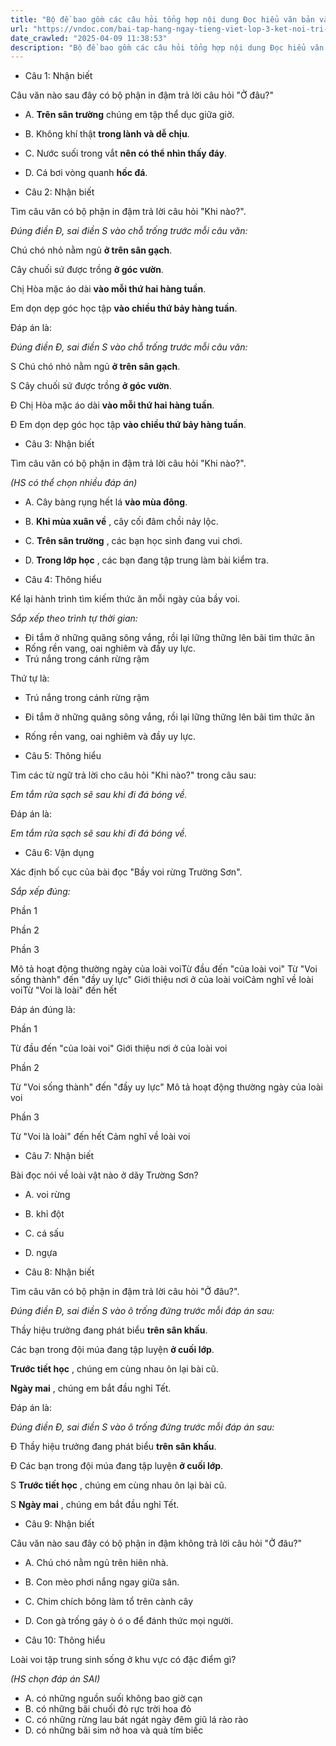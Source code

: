 ```yaml
---
title: "Bộ đề bao gồm các câu hỏi tổng hợp nội dung Đọc hiểu văn bản và Luyện từ và câu được học ở Tuần 22 trong chương trình Tiếng Việt lớp 3 Tập 2 Kết nối tri thức."
url: "https://vndoc.com/bai-tap-hang-ngay-tieng-viet-lop-3-ket-noi-tri-thuc-tuan-22-thu-4-336019"
date_crawled: "2025-04-09 11:38:53"
description: "Bộ đề bao gồm các câu hỏi tổng hợp nội dung Đọc hiểu văn bản và Luyện từ và câu được học ở Tuần 22 trong chương trình Tiếng Việt lớp 3 Tập 2 Kết nối tri thức."
---
```


* Câu 1:  Nhận biết

Câu văn nào sau đây có bộ phận in đậm trả lời câu hỏi "Ở đâu?"

  * A. **Trên sân trường** chúng em tập thể dục giữa giờ. 
  * B. Không khí thật **trong lành và dễ chịu**. 
  * C. Nước suối trong vắt **nên có thể nhìn thấy đáy**. 
  * D. Cá bơi vòng quanh **hốc đá**. 



* Câu 2:  Nhận biết

Tìm câu văn có bộ phận in đậm trả lời câu hỏi "Khi nào?".

_Đúng điền Đ, sai điền S vào chỗ trống trước mỗi câu văn:_

Chú chó nhỏ nằm ngủ **ở trên sân gạch**.

Cây chuối sứ được trồng **ở góc vườn**.

Chị Hòa mặc áo dài **vào mỗi thứ hai hàng tuần**.

Em dọn dẹp góc học tập **vào chiều thứ bảy hàng tuần**.

Đáp án là:

_Đúng điền Đ, sai điền S vào chỗ trống trước mỗi câu văn:_

S Chú chó nhỏ nằm ngủ **ở trên sân gạch**.

S Cây chuối sứ được trồng **ở góc vườn**.

Đ Chị Hòa mặc áo dài **vào mỗi thứ hai hàng tuần**.

Đ Em dọn dẹp góc học tập **vào chiều thứ bảy hàng tuần**.

* Câu 3:  Nhận biết

Tìm câu văn có bộ phận in đậm trả lời câu hỏi "Khi nào?".

_(HS có thể chọn nhiều đáp án)_

  * A. Cây bàng rụng hết lá **vào mùa đông**. 
  * B. **Khi mùa xuân về** , cây cối đâm chồi nảy lộc. 
  * C. **Trên sân trường** , các bạn học sinh đang vui chơi. 
  * D. **Trong lớp học** , các bạn đang tập trung làm bài kiểm tra. 



* Câu 4:  Thông hiểu

Kể lại hành trình tìm kiếm thức ăn mỗi ngày của bầy voi.

_Sắp xếp theo trình tự thời gian:_

  * Đi tắm ở những quãng sông vắng, rồi lại lững thững lên bãi tìm thức ăn
  * Rống rền vang, oai nghiêm và đầy uy lực.
  * Trú nắng trong cánh rừng rậm



Thứ tự là:

  * Trú nắng trong cánh rừng rậm
  * Đi tắm ở những quãng sông vắng, rồi lại lững thững lên bãi tìm thức ăn
  * Rống rền vang, oai nghiêm và đầy uy lực.



* Câu 5:  Thông hiểu

Tìm các từ ngữ trả lời cho câu hỏi "Khi nào?" trong câu sau:

_Em tắm rửa sạch sẽ sau khi đi đá bóng về._

Đáp án là:

_Em tắm rửa sạch sẽ sau khi đi đá bóng về._

* Câu 6:  Vận dụng

Xác định bố cục của bài đọc "Bầy voi rừng Trường Sơn".

_Sắp xếp đúng:_

Phần 1

Phần 2

Phần 3

Mô tả hoạt động thường ngày của loài voiTừ đầu đến "của loài voi" Từ "Voi sống thành" đến "đầy uy lực" Giới thiệu nơi ở của loài voiCảm nghĩ về loài voiTừ "Voi là loài" đến hết

Đáp án đúng là:

Phần 1

Từ đầu đến "của loài voi" Giới thiệu nơi ở của loài voi

Phần 2

Từ "Voi sống thành" đến "đầy uy lực" Mô tả hoạt động thường ngày của loài voi

Phần 3

Từ "Voi là loài" đến hết Cảm nghĩ về loài voi

* Câu 7:  Nhận biết

Bài đọc nói về loài vật nào ở dãy Trường Sơn?

  * A. voi rừng 
  * B. khỉ đột 
  * C. cá sấu 
  * D. ngựa 



* Câu 8:  Nhận biết

Tìm câu văn có bộ phận in đậm trả lời câu hỏi "Ở đâu?".

_Đúng điền Đ, sai điền S vào ô trống đứng trước mỗi đáp án sau:_

Thầy hiệu trưởng đang phát biểu **trên sân khấu**.

Các bạn trong đội múa đang tập luyện **ở cuối lớp**.

**Trước tiết học** , chúng em cùng nhau ôn lại bài cũ.

**Ngày mai** , chúng em bắt đầu nghỉ Tết.

Đáp án là:

_Đúng điền Đ, sai điền S vào ô trống đứng trước mỗi đáp án sau:_

Đ Thầy hiệu trưởng đang phát biểu **trên sân khấu**.

Đ Các bạn trong đội múa đang tập luyện **ở cuối lớp**.

S **Trước tiết học** , chúng em cùng nhau ôn lại bài cũ.

S **Ngày mai** , chúng em bắt đầu nghỉ Tết.

* Câu 9:  Nhận biết

Câu văn nào sau đây có bộ phận in đậm không trả lời câu hỏi "Ở đâu?"

  * A. Chú chó nằm ngủ trên hiên nhà. 
  * B. Con mèo phơi nắng ngay giữa sân. 
  * C. Chim chích bông làm tổ trên cành cây 
  * D. Con gà trống gáy ò ó o để đánh thức mọi người. 



* Câu 10:  Thông hiểu

Loài voi tập trung sinh sống ở khu vực có đặc điểm gì?

_(HS chọn đáp án SAI)_

  * A. có những nguồn suối không bao giờ cạn 
  * B. có những bãi chuối đỏ rực trời hoa đỏ 
  * C. có những rừng lau bát ngát ngày đêm giũ lá rào rào 
  * D. có những bãi sim nở hoa và quả tím biếc 


